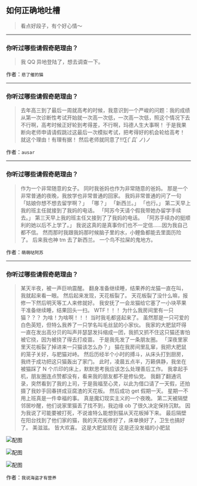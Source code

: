 ## 如何正确地吐槽

> 看点好段子，有个好心情～


 
---

### 你听过哪些请假奇葩理由？

> 我 QQ 异地登陆了，想去调查一下。


作者：`悲了催的猫`

---

### 你听过哪些请假奇葩理由？

> 去年高三到了最后一周就高考的时候，我意识到一个严峻的问题：我的成绩从第一次诊断性考试开始就一次高一次低，一次高一次低，照这个情况下去不行啊，高考时候正好轮到考得差，不行啊，玛德人生大事啊！
> 于是我果断向老师申请请假跳过这最后一次模拟考试，把考得好的机会轮给高考！
> 就这个理由！有理有据！
> 然后老师就同意了!!!∑(ﾟДﾟノ)ノ


作者：`ausar`

---

### 你听过哪些请假奇葩理由？

> 作为一个非常随意的女子。
> 同时我爸妈也作为非常随意的爸妈。
> 那是一个非常普通的夜晚，我放学也非常普通的回家。
> 我妈非常普通的问了一句「姑娘你想不想去留学啊？」
> 「哪？」
> 「新西兰。」
> 「也行。」
> 第二天早上我的班主任就接到了我妈的电话。
> 「阿苏今天请个假我带她办留学手续去。」
> 第三天早上我的班主任又接到了了我妈的电话。
> 「阿苏手续办的挺顺利的她以后不上学了。」
> 我说这真的是真事你们也不一定信……因为我自己都不信。
> 然而那时我跟我妈那时候脑子里的水，小鲤鱼都能去里面历险了。
> 后来我也神 tm 去了新西兰。
> 一个鸟不拉屎的鬼地方。


作者：`萌萌哒阿苏`

---

### 你听过哪些请假奇葩理由？

> 某天半夜，被一声巨响震醒。
> 翻身准备继续睡，结果养的龙猫一直在叫，我就起来看一眼。
> 然后起来发现，天花板裂了。
> 天花板裂了没什么嘛，报修一下然后明天等工人来修就好。
> 我安抚了一会龙猫给它塞了一小块苹果干准备继续睡，结果回头一扫。
> WTF！！！
> 为什么我房间里有一只猫？？？
> 为啥！为啥啊！！！
> 当时我毛都竖起来了。
> 虽然那是一只可爱的白色英短，但特么我养了一只学名叫毛丝鼠的小家伙。
> 我家的大肥鼠吓得一直在发出高分贝的叫声并瑟瑟发抖缩成一团，我抓又抓不住这只猫还害怕被它挠，因为被挠了得去打疫苗。
> 于是我先发了一条朋友圈。
> 「深夜里家里天花板裂了掉进来一只猫该怎么办？」
> 猫在我房间里乱窜，我把大肥鼠的笼子关好，与肥猫对峙。
> 然后历经半个小时的搏斗，从床头打到厨房，我终于成功把这只猫轰出了家门。
> 此时，凌晨五点半，万籁俱静，我坐在被猫踩了 N 个爪印的床上，默默思考我应该怎么处理善后工作。
> 我拿起手机，朋友圈连点赞都没有，看来我的朋友都不是修仙党。
> 我翻了翻通讯录，突然看到了我的上司，于是我福至心灵，以此为借口请了一天假，还拍摄了我妙手回春拼成豆腐渣的天花板。
> 然后成功 get 假期一天。
> 星期一不用上班真是一件幸福的事。
> 真是魔幻现实主义的一个夜晚。
> 第二天被隔壁邻居吵醒，他们说家里猫丢了找不到，我边缘 ob 了很久决定保持沉默。
> 因为我说了可能要被打死，不说谁特么能想到猫从天花板掉下来。
> 最后隔壁在阳台找到了他们家的猫，我的天花板修好了，床单换好了，卫生也搞好了。
> 美滋滋。
> 皆大欢喜。
> 这是大肥鼠现在
> 这是还没发福的小肥鼠



![配图](http://pic4.zhimg.com/70/v2-df223bc8a5040f1447870d377c0aba13_b.jpg)



![配图](http://pic4.zhimg.com/70/v2-1481a71856d62b75f09364ca1a983fc3_b.jpg)



![配图](http://pic3.zhimg.com/70/v2-ef1d8a78266d3f99d9d6f4cca0b2ae2a_b.jpg)


作者：`我说海盗才有营养`